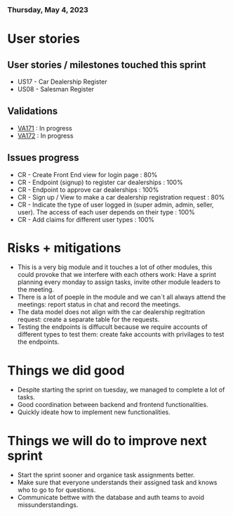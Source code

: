 ### Thursday, May 4, 2023

# User stories

## User stories / milestones touched this sprint

- US17 - Car Dealership Register
- US08 - Salesman Register

## Validations

- [VA171](https://github.com/IvanDLar/MOVU-Docs/issues/162) : In progress
- [VA172](https://github.com/IvanDLar/MOVU-Docs/issues/163) : In progress

## Issues progress

- CR - Create Front End view for login page : 80%
- CR - Endpoint (signup) to register car dealerships : 100%
- CR - Endpoint to approve car dealerships : 100%
- CR - Sign up / View to make a car dealership registration request : 80%
- CR - Indicate the type of user logged in (super admin, admin, seller, user). The access of each user depends on their type : 100%
- CR - Add claims for different user types : 100%


# Risks + mitigations

- This is a very big module and it touches a lot of other modules, this could provoke that we interfere with each others work: Have a sprint planning every monday to assign tasks, invite other module leaders to the meeting.
- There is a lot of poeple in the module and we can´t all always attend the meetings: report status in chat and record the meetings.
- The data model does not align with the car dealership regitration request: create a separate table for the requests.
- Testing the endpoints is diffucult because we require accounts of different types to test them: create fake accounts with privilages to test the endpoints.

# Things we did good

- Despite starting the sprint on tuesday, we managed to complete a lot of tasks.
- Good coordination between backend and frontend functionalities.
- Quickly ideate how to implement new functionalities.

# Things we will do to improve next sprint

- Start the sprint sooner and organice task assignments better.
- Make sure that everyone understands their assigned task and knows who to go to for questions.
- Communicate bettwe with the database and auth teams to avoid missunderstandings.

